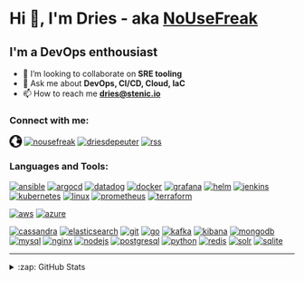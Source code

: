 # Hi 👋, I'm Dries - aka [NoUseFreak][website]

## I'm a DevOps enthousiast
<!--
<p align="left"> <a href="https://twitter.com/nousefreak" target="blank"><img src="https://img.shields.io/twitter/follow/nousefreak?logo=twitter&style=for-the-badge" alt="nousefreak" /></a> </p>
-->

- 👯 I’m looking to collaborate on **SRE tooling**
- 💬 Ask me about **DevOps, CI/CD, Cloud, IaC**
- 📫 How to reach me **dries@stenic.io**

### Connect with me:

[<img align="center" src="https://raw.githubusercontent.com/iconic/open-iconic/master/svg/globe.svg" alt="website" width="22" />][website]
[<img align="center" src="https://cdn.jsdelivr.net/npm/simple-icons@3.0.1/icons/twitter.svg" alt="nousefreak" alt="twitter" width="22" />](https://twitter.com/nousefreak)
[<img align="center" src="https://cdn.jsdelivr.net/npm/simple-icons@3.0.1/icons/linkedin.svg" alt="driesdepeuter" alt="linkedin" width="22" />](https://linkedin.com/in/driesdepeuter)
[<img align="center" src="https://cdn.jsdelivr.net/npm/simple-icons@3.0.1/icons/rss.svg" alt="rss" width="22" />](https://blog.nousefreak.be/blog/index.xml)


### Languages and Tools:

[<img alt="ansible" src="https://www.vectorlogo.zone/logos/ansible/ansible-icon.svg" width="30" />](https://www.ansible.com/)
[<img alt="argocd" src="https://www.vectorlogo.zone/logos/argoprojio/argoprojio-icon.svg" width="30" />](https://argoproj.github.io/argo-cd/)
[<img alt="datadog" src="https://www.vectorlogo.zone/logos/datadoghq/datadoghq-icon.svg" width="30" />](https://www.datadoghq.com/)
[<img alt="docker" src="https://www.vectorlogo.zone/logos/docker/docker-icon.svg" width="30" />](https://www.docker.com/)
[<img alt="grafana" src="https://www.vectorlogo.zone/logos/grafana/grafana-icon.svg" width="30" />](https://grafana.com)
[<img alt="helm" src="https://www.vectorlogo.zone/logos/helmsh/helmsh-icon.svg" width="30" />](https://www.helm.sh/)
[<img alt="jenkins" src="https://www.vectorlogo.zone/logos/jenkins/jenkins-icon.svg" width="30" />](https://www.jenkins.io)
[<img alt="kubernetes" src="https://www.vectorlogo.zone/logos/kubernetes/kubernetes-icon.svg" width="30" />](https://kubernetes.io)
[<img alt="linux" src="https://www.vectorlogo.zone/logos/linux/linux-icon.svg" width="30" />](https://www.linux.org/)
[<img alt="prometheus" src="https://www.vectorlogo.zone/logos/prometheusio/prometheusio-icon.svg" width="30" />](https://prometheus.io/)
[<img alt="terraform" src="https://www.vectorlogo.zone/logos/terraformio/terraformio-icon.svg" width="30" />](https://www.terraform.io/)

[<img alt="aws" src="https://www.vectorlogo.zone/logos/amazon_aws/amazon_aws-icon.svg" width="30" />](https://aws.amazon.com)
[<img alt="azure" src="https://www.vectorlogo.zone/logos/microsoft_azure/microsoft_azure-icon.svg" width="30" />](https://azure.microsoft.com/en-in/)

[<img src="https://www.vectorlogo.zone/logos/apache_cassandra/apache_cassandra-icon.svg" alt="cassandra" width="30" />](https://cassandra.apache.org/)
[<img src="https://www.vectorlogo.zone/logos/elastic/elastic-icon.svg" alt="elasticsearch" width="30" />](https://www.elastic.co)
[<img src="https://www.vectorlogo.zone/logos/git-scm/git-scm-icon.svg" alt="git" width="30" />](https://git-scm.com/)
[<img src="https://www.vectorlogo.zone/logos/golang/golang-ar21.svg" alt="go" width="30" />](https://golang.org)
[<img src="https://www.vectorlogo.zone/logos/apache_kafka/apache_kafka-icon.svg" alt="kafka" width="30" />](https://kafka.apache.org/)
[<img src="https://www.vectorlogo.zone/logos/elasticco_kibana/elasticco_kibana-icon.svg" alt="kibana" width="30" />](https://www.elastic.co/kibana)
[<img src="https://www.vectorlogo.zone/logos/mongodb/mongodb-icon.svg" alt="mongodb" width="30" />](https://www.mongodb.com/)
[<img src="https://www.vectorlogo.zone/logos/mysql/mysql-official.svg" alt="mysql" width="30" />](https://www.mysql.com/)
[<img src="https://www.vectorlogo.zone/logos/nginx/nginx-icon.svg" alt="nginx" width="30" />](https://www.nginx.com)
[<img src="https://www.vectorlogo.zone/logos/nodejs/nodejs-horizontal.svg" alt="nodejs" width="30" />](https://nodejs.org)
[<img src="https://www.vectorlogo.zone/logos/postgresql/postgresql-icon.svg" alt="postgresql" width="30" />](https://www.postgresql.org)
[<img src="https://www.vectorlogo.zone/logos/python/python-icon.svg" alt="python" width="30" />](https://www.python.org)
[<img src="https://www.vectorlogo.zone/logos/redis/redis-icon.svg" alt="redis" width="30" />](https://redis.io)
[<img src="https://www.vectorlogo.zone/logos/apache_solr/apache_solr-icon.svg" alt="solr" width="30" />](https://lucene.apache.org/solr/)
[<img src="https://www.vectorlogo.zone/logos/sqlite/sqlite-icon.svg" alt="sqlite" width="30" />](https://www.sqlite.org/)

---

<!-- 
<details width="100%">
  <summary>:zap: Language Stats</summary>
  <br/>
  <p><img src="https://github-readme-stats.vercel.app/api/top-langs?username=nousefreak&show_icons=true&locale=en&layout=compact" alt="nousefreak" /></p>
</details>
 -->
<details width="100%">
  <summary>:zap: GitHub Stats</summary>
  <br/>
  <p><img src="https://github-readme-stats.vercel.app/api?username=nousefreak&show_icons=true&locale=en" alt="nousefreak" /></p>
</details>
<!-- 
<details width="100%">
  <summary>:zap: Trophies</summary>
  <br/>
  <p><a href="https://github.com/ryo-ma/github-profile-trophy"><img src="https://github-profile-trophy.vercel.app/?username=nousefreak" alt="nousefreak" /></a></p>
</details>
 -->

 [website]: https://blog.nousefreak.be/ 
